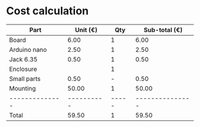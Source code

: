 # Cost calculation

| Part         | Unit (€) | Qty | Sub-total (€) |
|--------------|----------|-----|---------------|
| Board        | 6.00     | 1   | 6.00          |
| Arduino nano | 2.50     | 1   | 2.50          |
| Jack 6.35    | 0.50     | 1   | 0.50          |
| Enclosure    |          | 1   |               |
| Small parts  | 0.50     | -   | 0.50          |
| Mounting     | 50.00    | 1   | 50.00         |
|--------------|----------|-----|---------------|
| Total        | 59.50    | 1   | 59.50         |